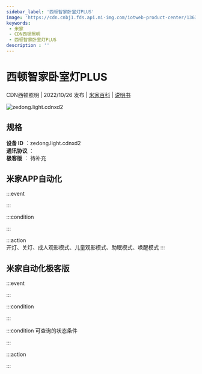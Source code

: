 ```yaml
---
sidebar_label: '西顿智家卧室灯PLUS'
image: 'https://cdn.cnbj1.fds.api.mi-img.com/iotweb-product-center/13633b9656ed982e094659cc5f6234f9_1659921874391.png?GalaxyAccessKeyId=AKVGLQWBOVIRQ3XLEW&Expires=9223372036854775807&Signature=Xn+uJ+k5Iq/Ns+4W4NpvR+lVvdQ='
keywords: 
 - 米家
 - CDN西顿照明
 - 西顿智家卧室灯PLUS
description : ''
---
```

# 西顿智家卧室灯PLUS

CDN西顿照明 | 2022/10/26 发布 | [米家百科](https://home.mi.com/webapp/content/baike/product/index.html?model=zedong.light.cdnxd2) | [说明书](https://home.mi.com/views/introduction.html?model=zedong.light.cdnxd2&region=cn)

![zedong.light.cdnxd2](https://cdn.cnbj1.fds.api.mi-img.com/iotweb-product-center/13633b9656ed982e094659cc5f6234f9_1659921874391.png?GalaxyAccessKeyId=AKVGLQWBOVIRQ3XLEW&Expires=9223372036854775807&Signature=Xn+uJ+k5Iq/Ns+4W4NpvR+lVvdQ=)

## 规格  
> 
**设备 ID** ：zedong.light.cdnxd2  
**通讯协议** ：  
**极客版**  ： 待补充 


## 米家APP自动化  

:::event  

:::

:::condition  

:::

:::action   
开灯、关灯、成人观影模式、儿童观影模式、助眠模式、唤醒模式
:::

## 米家自动化极客版  

:::event  

:::

:::condition  

:::

:::condition 可查询的状态条件  

:::

:::action  

:::

        
